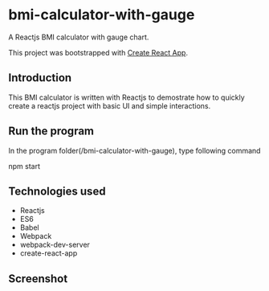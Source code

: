 # bmi-calculator-with-gauge
A Reactjs BMI calculator with gauge chart.

This project was bootstrapped with [Create React App](https://github.com/facebookincubator/create-react-app).

## Introduction

This BMI calculator is written with Reactjs to demostrate how to quickly create a reactjs project with basic UI and simple interactions. 

## Run the program
In the program folder(/bmi-calculator-with-gauge), type following command

npm start

## Technologies used

* Reactjs
* ES6
* Babel
* Webpack
* webpack-dev-server
* create-react-app

## Screenshot

